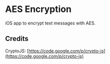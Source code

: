 # AES Encryption

iOS app to encrypt text messages with AES.

## Credits

CryptoJS: [https://code.google.com/p/crypto-js](https://code.google.com/p/crypto-js)
